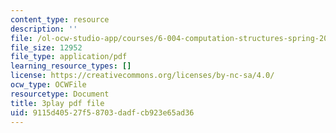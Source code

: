 ```yaml
---
content_type: resource
description: ''
file: /ol-ocw-studio-app/courses/6-004-computation-structures-spring-2017/9115d40527f58703dadfcb923e65ad36_Z3-WzUhl9nQ.pdf
file_size: 12952
file_type: application/pdf
learning_resource_types: []
license: https://creativecommons.org/licenses/by-nc-sa/4.0/
ocw_type: OCWFile
resourcetype: Document
title: 3play pdf file
uid: 9115d405-27f5-8703-dadf-cb923e65ad36
---
```

